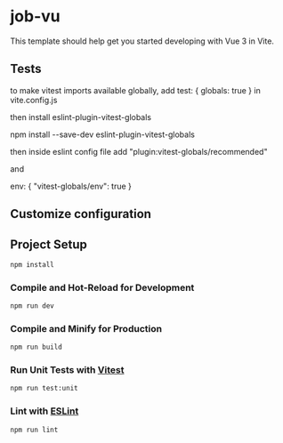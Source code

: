 # job-vu

This template should help get you started developing with Vue 3 in Vite.

## Tests

to make vitest imports available globally, add
test: {
globals: true
}
in vite.config.js

then install eslint-plugin-vitest-globals

npm install --save-dev eslint-plugin-vitest-globals

then inside eslint config file add
"plugin:vitest-globals/recommended"

and

env: {
"vitest-globals/env": true
}

## Customize configuration

## Project Setup

```sh
npm install
```

### Compile and Hot-Reload for Development

```sh
npm run dev
```

### Compile and Minify for Production

```sh
npm run build
```

### Run Unit Tests with [Vitest](https://vitest.dev/)

```sh
npm run test:unit
```

### Lint with [ESLint](https://eslint.org/)

```sh
npm run lint
```
